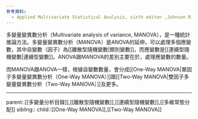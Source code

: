 ```yaml
---
參考資料:
  - Applied Multivariate Statistical Analysis, sixth editon ,Johnson Richard A. ;  Dean W. Wichern
---
```

多變量變異數分析（Multivariate analysis of variance, MANOVA），是一種統計推論方法。多變量變異數分析（MANOVA）是ANOVA的延伸，可以處理多個應變數，其中自變數（因子）為[[離散型隨機變數|類別變數]]，而應變數是[[連續型隨機變數|連續型變數]]。ANOVA跟MANOVA的差別主要在於，處理應變數的數量。

而MANOVA跟ANOVA一樣，根據自變數數量，會分成[[One-Way MANOVA|單因子多變量變異數分析（One-Way MANOVA）]]跟[[Two-Way MANOVA|雙因子多變量變異數分析（Two-Way MANOVA）]]及更多。
- - -
parent::[[多變量分析目錄]],[[離散型隨機變數]],[[連續型隨機變數]],[[多維常態分配]]
sibling::
child::[[One-Way MANOVA]],[[Two-Way MANOVA]]